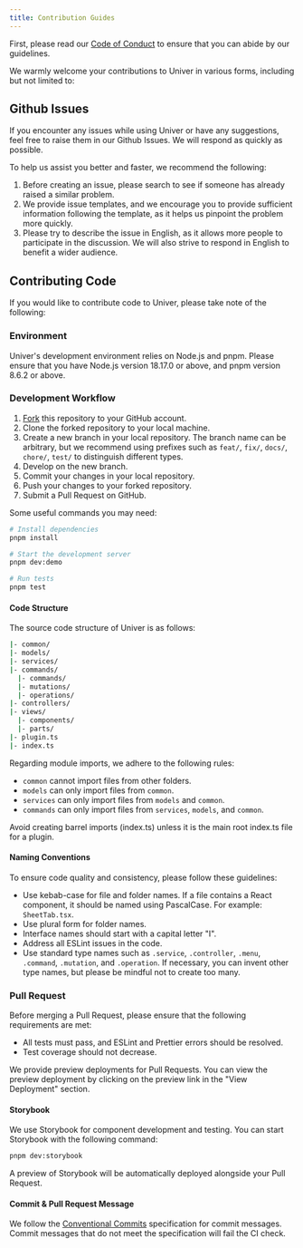 ```yaml
---
title: Contribution Guides
---
```


First, please read our [Code of Conduct](https://github.com/dream-num/univer/blob/dev/CODE_OF_CONDUCT.md) to ensure that you can abide by our guidelines.

We warmly welcome your contributions to Univer in various forms, including but not limited to:

## Github Issues

If you encounter any issues while using Univer or have any suggestions, feel free to raise them in our Github Issues. We will respond as quickly as possible.

To help us assist you better and faster, we recommend the following:

1. Before creating an issue, please search to see if someone has already raised a similar problem.
2. We provide issue templates, and we encourage you to provide sufficient information following the template, as it helps us pinpoint the problem more quickly.
3. Please try to describe the issue in English, as it allows more people to participate in the discussion. We will also strive to respond in English to benefit a wider audience.

## Contributing Code

If you would like to contribute code to Univer, please take note of the following:

### Environment

Univer's development environment relies on Node.js and pnpm. Please ensure that you have Node.js version 18.17.0 or above, and pnpm version 8.6.2 or above.

### Development Workflow

1. [Fork](https://github.com/dream-num/univer/fork) this repository to your GitHub account.
2. Clone the forked repository to your local machine.
3. Create a new branch in your local repository. The branch name can be arbitrary, but we recommend using prefixes such as `feat/`, `fix/`, `docs/`, `chore/`, `test/` to distinguish different types.
4. Develop on the new branch.
5. Commit your changes in your local repository.
6. Push your changes to your forked repository.
7. Submit a Pull Request on GitHub.

Some useful commands you may need:

```bash
# Install dependencies
pnpm install

# Start the development server
pnpm dev:demo

# Run tests
pnpm test
```

#### Code Structure

The source code structure of Univer is as follows:

```bash
|- common/
|- models/
|- services/
|- commands/
  |- commands/
  |- mutations/
  |- operations/
|- controllers/
|- views/
  |- components/
  |- parts/
|- plugin.ts
|- index.ts
```

Regarding module imports, we adhere to the following rules:

- `common` cannot import files from other folders.
- `models` can only import files from `common`.
- `services` can only import files from `models` and `common`.
- `commands` can only import files from `services`, `models`, and `common`.

Avoid creating barrel imports (index.ts) unless it is the main root index.ts file for a plugin.

#### Naming Conventions

To ensure code quality and consistency, please follow these guidelines:

- Use kebab-case for file and folder names. If a file contains a React component, it should be named using PascalCase. For example: `SheetTab.tsx`.
- Use plural form for folder names.
- Interface names should start with a capital letter "I".
- Address all ESLint issues in the code.
- Use standard type names such as `.service`, `.controller`, `.menu`, `.command`, `.mutation`, and `.operation`. If necessary, you can invent other type names, but please be mindful not to create too many.

### Pull Request

Before merging a Pull Request, please ensure that the following requirements are met:

- All tests must pass, and ESLint and Prettier errors should be resolved.
- Test coverage should not decrease.

We provide preview deployments for Pull Requests. You can view the preview deployment by clicking on the preview link in the "View Deployment" section.

#### Storybook

We use Storybook for component development and testing. You can start Storybook with the following command:

```bash
pnpm dev:storybook
```

A preview of Storybook will be automatically deployed alongside your Pull Request.

#### Commit & Pull Request Message

We follow the [Conventional Commits](https://www.conventionalcommits.org/en/v1.0.0/) specification for commit messages. Commit messages that do not meet the specification will fail the CI check.
